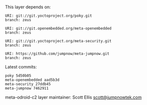 This layer depends on:

    URI: git://git.yoctoproject.org/poky.git
    branch: zeus

    URI: git://git.openembedded.org/meta-openembedded
    branch: zeus

    URI: git://git.yoctoproject.org/meta-security.git
    branch: zeus

    URI: https://github.com/jumpnow/meta-jumpnow.git
    branch: zeus

Latest commits:

    poky 5d50b05
    meta-openembedded aad5b3d
    meta-security 27ddb45
    meta-jumpnow 7462911

meta-odroid-c2 layer maintainer: Scott Ellis <scott@jumpnowtek.com>
